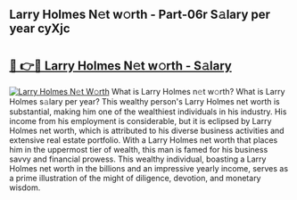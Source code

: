 ## Larry Holmes N𝚎t w𝚘rth - Part-06r S𝚊lary per year cyXjc

# <h2><a href="http://gc1s4ef.nevu.top/?p=Larry+Holmes">🔗 👉🔴 Larry Holmes N𝚎t w𝚘rth - S𝚊lary</a></h2>

[![Larry Holmes N𝚎t W𝚘rth](https://i.imgur.com/Oavwk0R.jpeg)](http://gc1s4ef.nevu.top/?p=Larry+Holmes)
What is Larry Holmes n𝚎t w𝚘rth? What is Larry Holmes s𝚊lary per year?
This wealthy person's Larry Holmes net worth is substantial, making him one of the wealthiest individuals in his industry. His income from his employment is considerable, but it is eclipsed by Larry Holmes net worth, which is attributed to his diverse business activities and extensive real estate portfolio. With a Larry Holmes net worth that places him in the uppermost tier of wealth, this man is famed for his business savvy and financial prowess. This wealthy individual, boasting a Larry Holmes net worth in the billions and an impressive yearly income, serves as a prime illustration of the might of diligence, devotion, and monetary wisdom.
